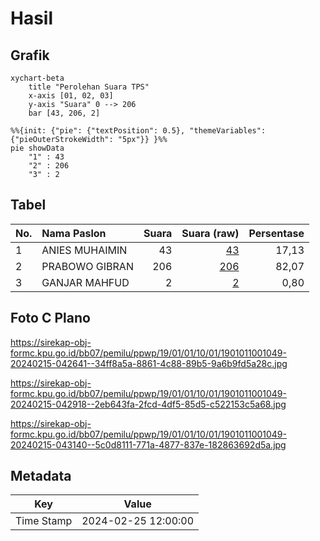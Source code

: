 # Hasil

## Grafik

```mermaid
xychart-beta
    title "Perolehan Suara TPS"
    x-axis [01, 02, 03]
    y-axis "Suara" 0 --> 206
    bar [43, 206, 2]
```

```mermaid
%%{init: {"pie": {"textPosition": 0.5}, "themeVariables": {"pieOuterStrokeWidth": "5px"}} }%%
pie showData
    "1" : 43
    "2" : 206
    "3" : 2
```

## Tabel

| No. | Nama Paslon    | Suara | Suara (raw) | Persentase |
|:--- |:-------------- | -----:| -----------:| ----------:|
| 1   | ANIES MUHAIMIN | 43    | [43][p-1]   | 17,13      |
| 2   | PRABOWO GIBRAN | 206   | [206][p-2]  | 82,07      |
| 3   | GANJAR MAHFUD  | 2     | [2][p-3]    | 0,80       |


[p-1]: https://github.com/gigit-pemilu/pemilu-2024-19-kepulauan-bangka-belitung/blob/main/pilpres/hitung-suara/sub/19-kepulauan-bangka-belitung/sub/01-bangka/sub/01-sungailiat/sub/1001-sungailiat/sub/049-tps/sub/paslon-1.txt
[p-2]: https://github.com/gigit-pemilu/pemilu-2024-19-kepulauan-bangka-belitung/blob/main/pilpres/hitung-suara/sub/19-kepulauan-bangka-belitung/sub/01-bangka/sub/01-sungailiat/sub/1001-sungailiat/sub/049-tps/sub/paslon-2.txt
[p-3]: https://github.com/gigit-pemilu/pemilu-2024-19-kepulauan-bangka-belitung/blob/main/pilpres/hitung-suara/sub/19-kepulauan-bangka-belitung/sub/01-bangka/sub/01-sungailiat/sub/1001-sungailiat/sub/049-tps/sub/paslon-3.txt

## Foto C Plano

https://sirekap-obj-formc.kpu.go.id/bb07/pemilu/ppwp/19/01/01/10/01/1901011001049-20240215-042641--34ff8a5a-8861-4c88-89b5-9a6b9fd5a28c.jpg

https://sirekap-obj-formc.kpu.go.id/bb07/pemilu/ppwp/19/01/01/10/01/1901011001049-20240215-042918--2eb643fa-2fcd-4df5-85d5-c522153c5a68.jpg

https://sirekap-obj-formc.kpu.go.id/bb07/pemilu/ppwp/19/01/01/10/01/1901011001049-20240215-043140--5c0d8111-771a-4877-837e-182863692d5a.jpg


## Metadata

| Key        | Value               |
| ---------- | ------------------- |
| Time Stamp | 2024-02-25 12:00:00 |



